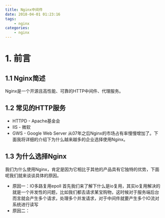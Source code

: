 ```yaml
---
title: Nginx中间件
date: 2018-04-01 01:23:16
tags: 
    - nginx
categories: 
    - nginx
---
```

# 1. 前言
## 1.1 Nginx简述
Nginx是一个开源且高性能、可靠的HTTP中间件、代理服务。

## 1.2 常见的HTTP服务
- HTTPD - Apache基金会
- IIS - 微软
- GWS - Google Web Server
从07年之后Nginx的市场占有率慢慢增加了。下面我将详细的介绍下为什么越来越多的企业选择使用Nginx。

## 1.3 为什么选择Nginx
我们为什么使用Nginx，肯定是因为它相比于其他的产品具有它独特的优势，下面呢我们就来谈谈具体的原因。
- 原因一：IO多路复用epoll
首先我们来了解下什么是io复用，其实io复用解决的就是一个并发性的问题，比如我们都去请求某宝购物，这时候对于服务端后台而言就会产生多个请求，处理多个并发请求，对于中间件就要产生多个IO流对系统进行读写
- 原因二：
<!-- more -->
